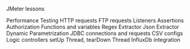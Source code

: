 JMeter lessons

Performance Testing
HTTP requests
FTP requests
Listeners
Assertions
Authorization
Functions and variables
Regex Extractor
Json Extractor
Dynamic Parametrization
JDBC connections and requests
CSV configs
Logic controllers
setUp Thread, tearDown Thread
InfluxDb integration
